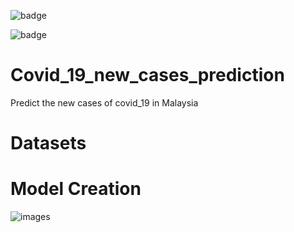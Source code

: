 ![badge](https://img.shields.io/badge/Python-3776AB?style=for-the-badge&logo=python&logoColor=white)

![badge](https://img.shields.io/badge/TensorFlow-FF6F00?style=for-the-badge&logo=tensorflow&logoColor=white)


# Covid_19_new_cases_prediction
 Predict the new cases of covid_19 in Malaysia

# Datasets

# Model Creation


 ![images]( "")
